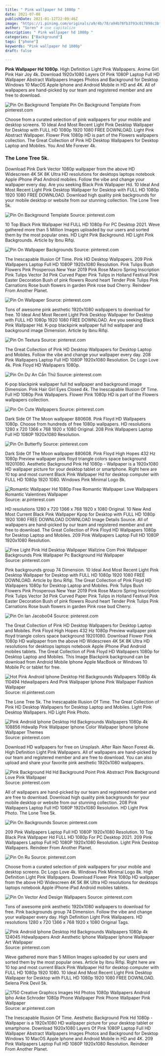 ```yaml
---
title: " Pink wallpaper hd 1080p "
date: 2021-07-08
publishDate: 2021-01-12T22:09:46Z
image: "https://i.pinimg.com/originals/a9/4b/78/a94b78fb3793c017898c3bfb0279252b.jpg"
author: "Soren" # use capitalize
description: " Pink wallpaper hd 1080p "
categories: ["Background"]
tags: ["phone"]
keywords: "Pink wallpaper hd 1080p"
draft: false

---
```



**Pink Wallpaper Hd 1080p**. High Definition Light Pink Wallpapers. Anime Girl Pink Hair Joy 4k. Download 1920x1080 Layers Of Pink 1080P Laptop Full HD Wallpaper Abstract Wallpapers Images Photos and Background for Desktop Windows 10 MacOS Apple Iphone and Android Mobile in HD and 4K. All of wallpapers are hand-picked by our team and registered member and are free to download.

![Pin On Background Template](https://i.pinimg.com/originals/6f/f9/49/6ff94966c4859afdd3f95df12d95a625.jpg "Pin On Background Template")
Pin On Background Template From pinterest.com


Choose from a curated selection of pink wallpapers for your mobile and desktop screens. 10 Ideal And Most Recent Light Pink Desktop Wallpaper for Desktop with FULL HD 1080p 1920 1080 FREE DOWNLOAD. Light Pink Abstract Wallpaper. Flower Pink 1080p HD is part of the Flowers wallpapers collection. The Great Collection of Pink HD Desktop Wallpapers for Desktop Laptop and Mobiles. You And Me Forever 4k.

### The Lone Tree 5k.

Download Pink Dark Vector 1080p wallpaper from the above HD Widescreen 4K 5K 8K Ultra HD resolutions for desktops laptops notebook Apple iPhone iPad Android mobiles. Follow the vibe and change your wallpaper every day. Are you seeking Black Pink Wallpaper Hd. 10 Ideal And Most Recent Light Pink Desktop Wallpaper for Desktop with FULL HD 1080p 1920 1080 FREE DOWNLOAD. Download high quality pink backgrounds for your mobile desktop or website from our stunning collection. The Lone Tree 5k.


![Pin On Background Template](https://i.pinimg.com/originals/6f/f9/49/6ff94966c4859afdd3f95df12d95a625.jpg "Pin On Background Template")
Source: pinterest.com

10 Top Black Pink Wallpaper Hd FULL HD 1080p For PC Desktop 2021. Weve gathered more than 5 Million Images uploaded by our users and sorted them by the most popular ones. HD Light Pink Background. HD Light Pink Backgrounds. Article by Ibnu Rifqi.

![Pin On Wallpaper Backgrounds](https://i.pinimg.com/originals/26/a9/9b/26a99beb04cb9b94c1c64ca59c8a6038.jpg "Pin On Wallpaper Backgrounds")
Source: pinterest.com

The Inescapable Illusion Of Time. Pink HD Desktop Wallpapers. 209 Pink Wallpapers Laptop Full HD 1080P 1920x1080 Resolution. Pink Tulips Bush Flowers Pink Prosperous New Year 2019 Pink Rose Macro Spring Inscription Pink Tulips Vector 3d Pink Curved Paper Pink Tulips in Holland Festival Pink Easter Decoration Bush of pink flowers Round heart Tender Pink Tulips Pink Carnations Rose bush flowers in garden Pink rose bud Cherry. Reindeer From Another Planet.

![Pin On Wallpaper](https://i.pinimg.com/originals/31/5c/43/315c43796d453c5adda2ef84dbf0ce8b.png "Pin On Wallpaper")
Source: pinterest.com

Tons of awesome pink aesthetic 1920x1080 wallpapers to download for free. 10 Ideal And Most Recent Light Pink Desktop Wallpaper for Desktop with FULL HD 1080p 1920 1080 FREE DOWNLOAD. Are you seeking Black Pink Wallpaper Hd. K-pop blackpink wallpaper full hd wallpaper and background image Dimension. Article by Ibnu Rifqi.

![Pin On Textura](https://i.pinimg.com/originals/9c/30/f3/9c30f351ec8130f2d85a67edaec99af5.jpg "Pin On Textura")
Source: pinterest.com

The Great Collection of Pink HD Desktop Wallpapers for Desktop Laptop and Mobiles. Follow the vibe and change your wallpaper every day. 208 Pink Wallpapers Laptop Full HD 1080P 1920x1080 Resolution. Dc Logo Love 4k. Pink Floyd HD Wallpapers 1080p.

![Pin On Dự An Cần Thử](https://i.pinimg.com/originals/9b/3a/f1/9b3af18916d589ca7256c3d4c132ab85.jpg "Pin On Dự An Cần Thử")
Source: pinterest.com

K-pop blackpink wallpaper full hd wallpaper and background image Dimension. Pink Hair Girl Eyes Closed 4k. The Inescapable Illusion Of Time. Full HD 1080p Pink Wallpapers. Flower Pink 1080p HD is part of the Flowers wallpapers collection.

![Pin On Cute Wallpapers](https://i.pinimg.com/originals/27/86/ae/2786aed090682081dc016abfb6de0c64.png "Pin On Cute Wallpapers")
Source: pinterest.com

Dark Side Of The Moon wallpaper 880608. Pink Floyd HD Wallpapers 1080p. Choose from hundreds of free 1080p wallpapers. HD resolutions 1280 x 720 1366 x 768 1920 x 1080 Original. 208 Pink Wallpapers Laptop Full HD 1080P 1920x1080 Resolution.

![Pin On Butterfly](https://i.pinimg.com/originals/04/e5/19/04e519d3560180799e46b0f85815560d.jpg "Pin On Butterfly")
Source: pinterest.com

Dark Side Of The Moon wallpaper 880608. Pink Floyd High Hopes 432 Hz 1080p Preview wallpaper pink floyd triangle colors space background 19201080. Aesthetic Background Pink Hd 1080p - Wallpaper is a 1920x1080 HD wallpaper picture for your desktop tablet or smartphone. Right here are 10 top and most current Black Pink Wallpaper Hd for desktop computer with FULL HD 1080p 1920 1080. Windows Pink Minimal Logo 8k.

![Romantic Wallpaper Hd 1080p Free Romantic Wallpaper Love Wallpapers Romantic Valentines Wallpaper](https://i.pinimg.com/736x/54/71/d7/5471d7ab5401d4a4eed5c0c5db317090.jpg "Romantic Wallpaper Hd 1080p Free Romantic Wallpaper Love Wallpapers Romantic Valentines Wallpaper")
Source: ar.pinterest.com

HD resolutions 1280 x 720 1366 x 768 1920 x 1080 Original. 10 New And Most Current Black Pink Wallpaper Kpop for Desktop with FULL HD 1080p 1920 1080 FREE DOWNLOAD DOWNLOAD Image Details Source. All of wallpapers are hand-picked by our team and registered member and are free to download. The Great Collection of Pink Floyd HD Wallpapers 1080p for Desktop Laptop and Mobiles. 209 Pink Wallpapers Laptop Full HD 1080P 1920x1080 Resolution.

![Free Light Pink Hd Desktop Wallpaper Wallzine Com Pink Wallpaper Backgrounds Pink Wallpaper Pc Background Hd Wallpaper](https://i.pinimg.com/originals/86/2b/36/862b36d2601219865268c368a0e83e33.jpg "Free Light Pink Hd Desktop Wallpaper Wallzine Com Pink Wallpaper Backgrounds Pink Wallpaper Pc Background Hd Wallpaper")
Source: pinterest.com

Pink backgrounds group 74 Dimension. 10 Ideal And Most Recent Light Pink Desktop Wallpaper for Desktop with FULL HD 1080p 1920 1080 FREE DOWNLOAD. Article by Ibnu Rifqi. The Great Collection of Pink Floyd HD Wallpapers 1080p for Desktop Laptop and Mobiles. Pink Tulips Bush Flowers Pink Prosperous New Year 2019 Pink Rose Macro Spring Inscription Pink Tulips Vector 3d Pink Curved Paper Pink Tulips in Holland Festival Pink Easter Decoration Bush of pink flowers Round heart Tender Pink Tulips Pink Carnations Rose bush flowers in garden Pink rose bud Cherry.

![Pin On Ian Jacobo04](https://i.pinimg.com/originals/44/b8/38/44b8384d643e5fac3638638de97a4631.jpg "Pin On Ian Jacobo04")
Source: pinterest.com

The Great Collection of Pink HD Desktop Wallpapers for Desktop Laptop and Mobiles. Pink Floyd High Hopes 432 Hz 1080p Preview wallpaper pink floyd triangle colors space background 19201080. Download Flower Pink 1080p HD wallpaper from the above HD Widescreen 4K 5K 8K Ultra HD resolutions for desktops laptops notebook Apple iPhone iPad Android mobiles tablets. The Great Collection of Pink Floyd HD Wallpapers 1080p for Desktop Laptop and Mobiles. This Image Blackpink background can be download from Android Mobile Iphone Apple MacBook or Windows 10 Mobile Pc or tablet for free.

![Hot Pink Android Iphone Desktop Hd Backgrounds Wallpapers 1080p 4k 110494 Hdwallpapers And Pink Wallpaper Iphone Pink Wallpaper Fashion Wallpaper](https://i.pinimg.com/originals/68/58/8f/68588f4915a099aed94430baa2764edf.jpg "Hot Pink Android Iphone Desktop Hd Backgrounds Wallpapers 1080p 4k 110494 Hdwallpapers And Pink Wallpaper Iphone Pink Wallpaper Fashion Wallpaper")
Source: nl.pinterest.com

The Lone Tree 5k. The Inescapable Illusion Of Time. The Great Collection of Pink HD Desktop Wallpapers for Desktop Laptop and Mobiles. Light Pink Desktop Wallpapers. HD Light Pink Photo.

![Pink Android Iphone Desktop Hd Backgrounds Wallpapers 1080p 4k 108856 Hdwallp Pink Wallpaper Iphone Color Wallpaper Iphone Iphone Wallpaper Themes](https://i.pinimg.com/originals/a3/f9/b3/a3f9b34b351e1bba3f85eded5ce5c57d.jpg "Pink Android Iphone Desktop Hd Backgrounds Wallpapers 1080p 4k 108856 Hdwallp Pink Wallpaper Iphone Color Wallpaper Iphone Iphone Wallpaper Themes")
Source: pinterest.com

Download HD wallpapers for free on Unsplash. After Rain Neon Forest 4k. High Definition Light Pink Wallpapers. All of wallpapers are hand-picked by our team and registered member and are free to download. You can also upload and share your favorite pink aesthetic 1920x1080 wallpapers.

![Pink Background Hd Hd Background Point Pink Abstract Pink Background Love Pink Wallpaper](https://i.pinimg.com/originals/83/e1/76/83e176384c989f241136d7123715d5d9.jpg "Pink Background Hd Hd Background Point Pink Abstract Pink Background Love Pink Wallpaper")
Source: pinterest.com

All of wallpapers are hand-picked by our team and registered member and are free to download. Download high quality pink backgrounds for your mobile desktop or website from our stunning collection. 208 Pink Wallpapers Laptop Full HD 1080P 1920x1080 Resolution. HD Light Pink Photo. The Lone Tree 5k.

![Pin On Backgrounds](https://i.pinimg.com/originals/d2/36/c3/d236c376d3dba6de47fd58655776f809.jpg "Pin On Backgrounds")
Source: pinterest.com

209 Pink Wallpapers Laptop Full HD 1080P 1920x1080 Resolution. 10 Top Black Pink Wallpaper Hd FULL HD 1080p For PC Desktop 2021. 209 Pink Wallpapers Laptop Full HD 1080P 1920x1080 Resolution. Light Pink Desktop Wallpapers. Reindeer From Another Planet.

![Pin On Ru](https://i.pinimg.com/originals/3f/a4/36/3fa43678496beadb671cd1c87face335.jpg "Pin On Ru")
Source: pinterest.com

Choose from a curated selection of pink wallpapers for your mobile and desktop screens. Dc Logo Love 4k. Windows Pink Minimal Logo 8k. High Definition Light Pink Wallpapers. Download Flower Pink 1080p HD wallpaper from the above HD Widescreen 4K 5K 8K Ultra HD resolutions for desktops laptops notebook Apple iPhone iPad Android mobiles tablets.

![Pin On Vector And Design Wallpapers](https://i.pinimg.com/originals/82/40/b3/8240b388480030931f6cc1c7e6547f6a.jpg "Pin On Vector And Design Wallpapers")
Source: pinterest.com

Tons of awesome pink aesthetic 1920x1080 wallpapers to download for free. Pink backgrounds group 74 Dimension. Follow the vibe and change your wallpaper every day. High Definition Light Pink Wallpapers. HD resolutions 1280 x 720 1366 x 768 1920 x 1080 Original Tags.

![Pink Android Iphone Desktop Hd Backgrounds Wallpapers 1080p 4k 124045 Hdwallpapers Andr Aesthetic Iphone Wallpaper Iphone Wallpaper Art Wallpaper](https://i.pinimg.com/originals/d3/ca/20/d3ca20e499b6fd78b114dd40ce84fd1a.jpg "Pink Android Iphone Desktop Hd Backgrounds Wallpapers 1080p 4k 124045 Hdwallpapers Andr Aesthetic Iphone Wallpaper Iphone Wallpaper Art Wallpaper")
Source: pinterest.com

Weve gathered more than 5 Million Images uploaded by our users and sorted them by the most popular ones. Article by Ibnu Rifqi. Right here are 10 top and most current Black Pink Wallpaper Hd for desktop computer with FULL HD 1080p 1920 1080. 10 Ideal And Most Recent Light Pink Desktop Wallpaper for Desktop with FULL HD 1080p 1920 1080 FREE DOWNLOAD. Selena Pink Devil 5k.

![1750 Creative Graphics Images Hd Photos 1080p Wallpapers Android Ipho Anke Schroder 1080p Phone Wallpaper Pink Phone Wallpaper Pink Wallpaper](https://i.pinimg.com/originals/a9/4b/78/a94b78fb3793c017898c3bfb0279252b.jpg "1750 Creative Graphics Images Hd Photos 1080p Wallpapers Android Ipho Anke Schroder 1080p Phone Wallpaper Pink Phone Wallpaper Pink Wallpaper")
Source: ar.pinterest.com

The Inescapable Illusion Of Time. Aesthetic Background Pink Hd 1080p - Wallpaper is a 1920x1080 HD wallpaper picture for your desktop tablet or smartphone. Download 1920x1080 Layers Of Pink 1080P Laptop Full HD Wallpaper Abstract Wallpapers Images Photos and Background for Desktop Windows 10 MacOS Apple Iphone and Android Mobile in HD and 4K. 209 Pink Wallpapers Laptop Full HD 1080P 1920x1080 Resolution. Reindeer From Another Planet.

